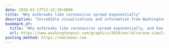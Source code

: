 ```yaml
---
date: 2020-03-17T12:32:10+0000
title: "Why outbreaks like coronavirus spread exponentially"
description: "Incredible visualisations and information from Washington Post."
bookmark_of:
  title: "Why outbreaks like coronavirus spread exponentially, and how to “flatten …"
  url: https://www.washingtonpost.com/graphics/2020/world/corona-simulator/
posting_method: https://omnibear.com
---
```

